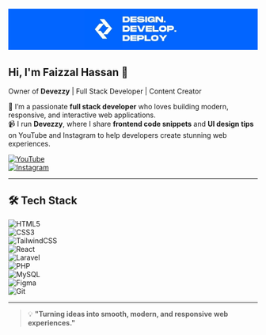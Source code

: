 <!-- Banner Image -->
![Header Banner](https://raw.githubusercontent.com/devezzy/devezzy/refs/heads/main/banner.jpg)

## Hi, I'm Faizzal Hassan 👋  
Owner of **Devezzy** | Full Stack Developer | Content Creator  

🚀 I’m a passionate **full stack developer** who loves building modern, responsive, and interactive web applications.  
📹 I run **Devezzy**, where I share **frontend code snippets** and **UI design tips** on YouTube and Instagram to help developers create stunning web experiences.  

<!-- Social Links -->
[![YouTube](https://img.shields.io/badge/YouTube-FF0000?style=for-the-badge&logo=youtube&logoColor=white)](https://youtube.com/@devezzy)  
[![Instagram](https://img.shields.io/badge/Instagram-E4405F?style=for-the-badge&logo=instagram&logoColor=white)](https://www.instagram.com/devezzyy/)

---

## 🛠 Tech Stack  
![HTML5](https://img.shields.io/badge/-HTML5-E34F26?style=for-the-badge&logo=html5&logoColor=white)  
![CSS3](https://img.shields.io/badge/-CSS3-1572B6?style=for-the-badge&logo=css3&logoColor=white)  
![TailwindCSS](https://img.shields.io/badge/-TailwindCSS-06B6D4?style=for-the-badge&logo=tailwindcss&logoColor=white)  
![React](https://img.shields.io/badge/-React-61DAFB?style=for-the-badge&logo=react&logoColor=black)  
![Laravel](https://img.shields.io/badge/-Laravel-FF2D20?style=for-the-badge&logo=laravel&logoColor=white)  
![PHP](https://img.shields.io/badge/-PHP-777BB4?style=for-the-badge&logo=php&logoColor=white)  
![MySQL](https://img.shields.io/badge/-MySQL-4479A1?style=for-the-badge&logo=mysql&logoColor=white)  
![Figma](https://img.shields.io/badge/-Figma-F24E1E?style=for-the-badge&logo=figma&logoColor=white)  
![Git](https://img.shields.io/badge/-Git-F05032?style=for-the-badge&logo=git&logoColor=white)

---

> 💡 **"Turning ideas into smooth, modern, and responsive web experiences."**
